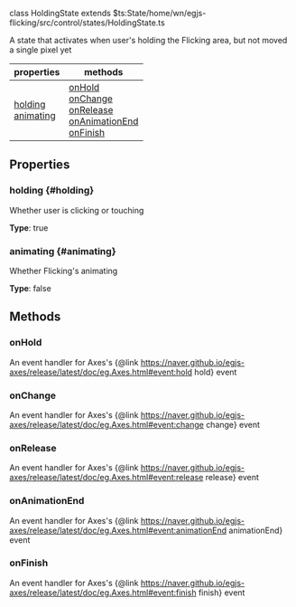 
class HoldingState extends $ts:State<file>/home/wn/egjs-flicking/src/control/states/HoldingState.ts</file>

A state that activates when user's holding the Flicking area, but not moved a single pixel yet

|properties|methods|
|---|---|
|[holding](#holding)<br/>[animating](#animating)|[onHold](#onHold)<br/>[onChange](#onChange)<br/>[onRelease](#onRelease)<br/>[onAnimationEnd](#onAnimationEnd)<br/>[onFinish](#onFinish)|



## Properties

### holding {#holding}
Whether user is clicking or touching


**Type**: true




### animating {#animating}
Whether Flicking's animating


**Type**: false




## Methods

### onHold
An event handler for Axes's {@link https://naver.github.io/egjs-axes/release/latest/doc/eg.Axes.html#event:hold hold} event







### onChange
An event handler for Axes's {@link https://naver.github.io/egjs-axes/release/latest/doc/eg.Axes.html#event:change change} event







### onRelease
An event handler for Axes's {@link https://naver.github.io/egjs-axes/release/latest/doc/eg.Axes.html#event:release release} event







### onAnimationEnd
An event handler for Axes's {@link https://naver.github.io/egjs-axes/release/latest/doc/eg.Axes.html#event:animationEnd animationEnd} event







### onFinish
An event handler for Axes's {@link https://naver.github.io/egjs-axes/release/latest/doc/eg.Axes.html#event:finish finish} event








